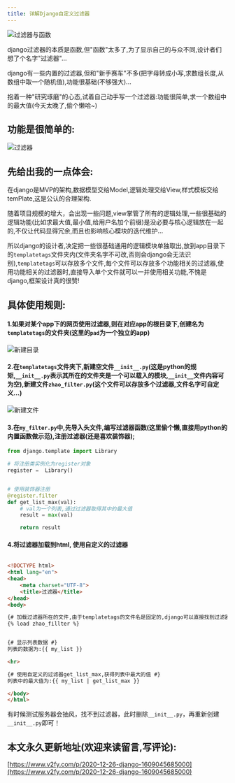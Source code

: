```yaml
---
title: 详解Django自定义过滤器
---
```






![过滤器与函数](https://www.v2fy.com/asset/0i/jikemiji/jikemiji-md/2020-12-26-django-1609045685000.assets/3203841-655512380080d8bd.png)


django过滤器的本质是函数,但"函数"太多了,为了显示自己的与众不同,设计者们想了个名字"过滤器"...

django有一些内置的过滤器,但和"新手赛车"不多(把字母转成小写,求数组长度,从数组中取一个随机值),功能很基础(不够强大)...

抱着一种"研究琢磨"的心态,试着自己动手写一个过滤器:功能很简单,求一个数组中的最大值(今天太晚了,偷个懒哈~)

## 功能是很简单的:


![过滤器](https://www.v2fy.com/asset/0i/jikemiji/jikemiji-md/2020-12-26-django-1609045685000.assets/3203841-4d69e3a8004a9287.png)



## 先给出我的一点体会:
在django是MVP的架构,数据模型交给Model,逻辑处理交给View,样式模板交给temPlate,这是公认的合理架构.

随着项目规模的增大，会出现一些问题,view掌管了所有的逻辑处理,一些很基础的逻辑功能(比如求最大值,最小值,给用户名加个前缀)是没必要与核心逻辑放在一起的,不仅让代码显得冗余,而且也影响核心模块的迭代维护...

所以django的设计者,决定把一些很基础通用的逻辑模块单独取出,放到app目录下的`templatetags`文件夹内(文件夹名字不可改,否则会django会无法识别),`templatetags`可以存放多个文件,每个文件可以存放多个功能相关的过滤器,使用功能相关的过滤器时,直接导入单个文件就可以一并使用相关功能,不愧是django,框架设计真的很赞!

## 具体使用规则:

#### 1.如果对某个app下的网页使用过滤器,则在对应app的根目录下,创建名为`templatetags`的文件夹(这里的`pad`为一个独立的app)


![新建目录](https://www.v2fy.com/asset/0i/jikemiji/jikemiji-md/2020-12-26-django-1609045685000.assets/3203841-548fe25ed743058c.png)

#### 2.在`templatetags`文件夹下,新建空文件`__init__.py`(这是python的规矩,`__init__.py`表示其所在的文件夹是一个可以载入的模块,`__init__`文件内容可为空),新建文件`zhao_filter.py`(这个文件可以存放多个过滤器,文件名字可自定义...)

![新建文件](https://www.v2fy.com/asset/0i/jikemiji/jikemiji-md/2020-12-26-django-1609045685000.assets/3203841-8e05b19f4249412c.png)

#### 3.在`my_filter.py`中,先导入头文件,编写过滤器函数(这里偷个懒,直接用python的内置函数做示范),注册过滤器(还是喜欢装饰器);

```python
from django.template import Library

# 将注册类实例化为register对象
register =  Library()


# 使用装饰器注册
@register.filter
def get_list_max(val):
    # val为一个列表,通过过滤器取得其中的最大值
    result = max(val)

    return result
```



#### 4.将过滤器加载到html, 使用自定义的过滤器

```html

<!DOCTYPE html>
<html lang="en">
<head>
    <meta charset="UTF-8">
    <title>过滤器</title>
</head>
<body>

{# 加载过滤器所在的文件,由于templatetags的文件名是固定的,django可以直接找到过滤器文件所在的位置 #}
{% load zhao_fillter %}


{# 显示列表数据 #}
列表的数据为:{{ my_list }}

<hr>

{# 使用自定义的过滤器get_list_max,获得列表中最大的值 #}
列表中的最大值为:{{ my_list | get_list_max }}

</body>
</html>

```

有时候测试服务器会抽风，找不到过滤器，此时删除`__init__.py`，再重新创建`__init__.py`即可！





## 本文永久更新地址(欢迎来读留言,写评论):

[https://www.v2fy.com/p/2020-12-26-django-1609045685000](https://www.v2fy.com/p/2020-12-26-django-1609045685000)

